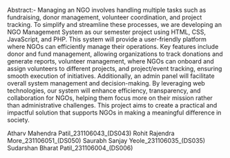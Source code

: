 Abstract:-
Managing an NGO involves handling multiple tasks such as fundraising, donor management, volunteer coordination, and project tracking. To simplify and streamline these processes, we are developing an NGO Management System as our semester project using HTML, CSS, JavaScript, and PHP. This system will provide a user-friendly platform where NGOs can efficiently manage their operations. Key features include donor and fund management, allowing organizations to track donations and generate reports, volunteer management, where NGOs can onboard and assign volunteers to different projects, and project/event tracking, ensuring smooth execution of initiatives. Additionally, an admin panel will facilitate overall system management and decision-making. By leveraging web technologies, our system will enhance efficiency, transparency, and collaboration for NGOs, helping them focus more on their mission rather than administrative challenges. This project aims to create a practical and impactful solution that supports NGOs in making a meaningful difference in society.

Atharv Mahendra Patil_231106043_(DS043)
Rohit Rajendra More_231106051_(DS050)
Saurabh Sanjay Yeole_231106035_(DS035)
Sudarshan Bharat Patil_231106004_(DS006)
